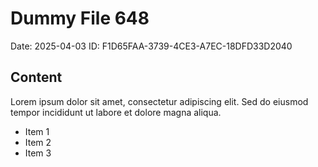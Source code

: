 # Dummy File 648

Date: 2025-04-03
ID: F1D65FAA-3739-4CE3-A7EC-18DFD33D2040

## Content

Lorem ipsum dolor sit amet, consectetur adipiscing elit.
Sed do eiusmod tempor incididunt ut labore et dolore magna aliqua.

* Item 1
* Item 2
* Item 3

